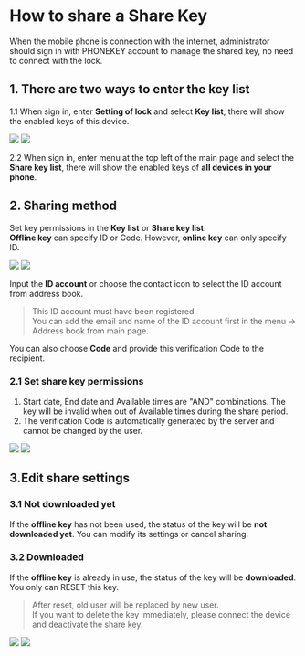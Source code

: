 # How to share a Share Key

When the mobile phone is connection with the internet, administrator should sign in with PHONEKEY account to manage the shared key, no need to connect with the lock.

## 1. There are two ways to enter the key list <a id="there-are-two-ways-to-enter-the-key-list"></a>

1.1 When sign in, enter **Setting of lock** and select **Key list**, there will show the enabled keys of this device.

![](../.gitbook/assets/screenshot_2019-11-15-17-31-57-774_com.userstar.phonekey.png) ![](../.gitbook/assets/screenshot_2019-11-18-09-19-22-641_com.userstar.phonekey.png)

2.2 When sign in, enter menu at the top left of the main page and select the **Share key list**, there will show the enabled keys of **all devices in your phone**.

## 2. Sharing method <a id="sharing-method"></a>

Set key permissions in the **Key list** or **Share key list**:   
**Offline key** can specify ID or Code. However, **online key** can only specify ID.

![](../.gitbook/assets/screenshot_2019-11-18-09-19-44-287_com.userstar.phonekey.png) ![](../.gitbook/assets/screenshot_2019-11-18-09-19-58-841_com.userstar.phonekey.png)

Input the **ID account** or choose the contact icon to select the ID account from address book.

> This ID account must have been registered.   
> You can add the email and name of the ID account first in the menu -&gt; Address book from main page.

You can also choose **Code** and provide this verification Code to the recipient.

### 2.1 Set share key permissions <a id="set-share-key-permissions"></a>

1. Start date, End date and Available times are "AND" combinations. The key will be invalid when out of Available times during the share period.
2. The verification Code is automatically generated by the server and cannot be changed by the user.

![](../.gitbook/assets/screenshot_2019-11-18-09-20-24-153_com.userstar.phonekey.png) ![](../.gitbook/assets/screenshot_2019-11-18-09-20-50-493_com.userstar.phonekey.png)

## 3.Edit share settings <a id="edit-share-settings"></a>

### 3.1 Not downloaded yet <a id="not-downloaded-yet"></a>

If the **offline key** has not been used, the status of the key will be **not downloaded yet**. You can modify its settings or cancel sharing.

### 3.2 Downloaded <a id="downloaded"></a>

If the **offline key** is already in use, the status of the key will be **downloaded**. You only can RESET this key.

> After reset, old user will be replaced by new user.  
> If you want to delete the key immediately, please connect the device and deactivate the share key.

![](../.gitbook/assets/screenshot_2019-11-18-11-37-46-418_com.userstar.phonekey.png) ![](../.gitbook/assets/screenshot_2019-11-18-09-17-04-587_com.userstar.phonekey.png)

